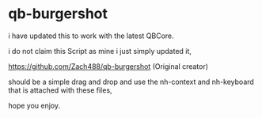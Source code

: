 # qb-burgershot
i have updated this to work with the latest QBCore. 

i do not claim this Script as mine i just simply updated it, 

https://github.com/Zach488/qb-burgershot (Original creator)

should be a simple drag and drop and use the nh-context and nh-keyboard that is attached with these files,

hope you enjoy.
